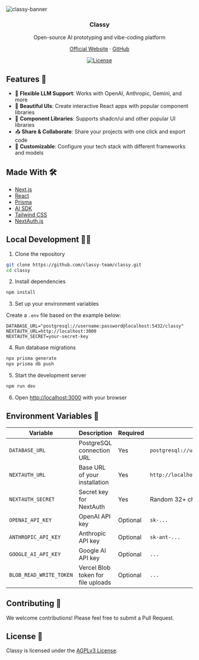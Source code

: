 ![classy-banner](public/banner.svg)

<div align="center">
  <h3 align="center">Classy</h3>
  <p>Open-source AI prototyping and vibe-coding platform</p>
</div>

<p align="center">
  <a href="https://classy.dev">Official Website</a>
  ·
  <a href="https://github.com/classy-team/classy">GitHub</a>
</p>

<div align="center">
  <a href="https://github.com/classy-team/classy/blob/main/LICENSE"><img alt="License" src="https://img.shields.io/badge/license-AGPL--3.0-purple"></a>
</div>

## Features 💫

- 🧠 **Flexible LLM Support**: Works with OpenAI, Anthropic, Gemini, and more
- 🎨 **Beautiful UIs**: Create interactive React apps with popular component libraries
- 🧩 **Component Libraries**: Supports shadcn/ui and other popular UI libraries
- 📤 **Share & Collaborate**: Share your projects with one click and export code
- 🔧 **Customizable**: Configure your tech stack with different frameworks and models

## Made With 🛠️

- [Next.js](https://nextjs.org)
- [React](https://reactjs.org)
- [Prisma](https://prisma.io)
- [AI SDK](https://github.com/vercel/ai)
- [Tailwind CSS](https://tailwindcss.com)
- [NextAuth.js](https://next-auth.js.org)

## Local Development 🧑‍💻

1. Clone the repository

```bash
git clone https://github.com/classy-team/classy.git
cd classy
```

2. Install dependencies

```bash
npm install
```

3. Set up your environment variables

Create a `.env` file based on the example below:

```
DATABASE_URL="postgresql://username:password@localhost:5432/classy"
NEXTAUTH_URL=http://localhost:3000
NEXTAUTH_SECRET=your-secret-key
```

4. Run database migrations

```bash
npx prisma generate
npx prisma db push
```

5. Start the development server

```bash
npm run dev
```

6. Open [http://localhost:3000](http://localhost:3000) with your browser

## Environment Variables 🔐

| Variable                | Description                        | Required | Example                                        |
| ----------------------- | ---------------------------------- | -------- | ---------------------------------------------- |
| `DATABASE_URL`          | PostgreSQL connection URL          | Yes      | `postgresql://user:pass@localhost:5432/classy` |
| `NEXTAUTH_URL`          | Base URL of your installation      | Yes      | `http://localhost:3000`                        |
| `NEXTAUTH_SECRET`       | Secret key for NextAuth            | Yes      | Random 32+ char string                         |
| `OPENAI_API_KEY`        | OpenAI API key                     | Optional | `sk-...`                                       |
| `ANTHROPIC_API_KEY`     | Anthropic API key                  | Optional | `sk-ant-...`                                   |
| `GOOGLE_AI_API_KEY`     | Google AI API key                  | Optional | `...`                                          |
| `BLOB_READ_WRITE_TOKEN` | Vercel Blob token for file uploads | Optional | `...`                                          |

## Contributing 🤝

We welcome contributions! Please feel free to submit a Pull Request.

## License 📝

Classy is licensed under the [AGPLv3 License](LICENSE).
